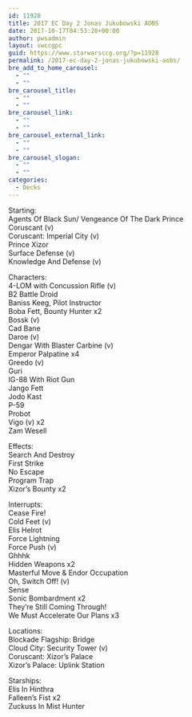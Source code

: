 ```yaml
---
id: 11928
title: 2017 EC Day 2 Jonas Jukubowski AOBS
date: 2017-10-17T04:53:28+00:00
author: pwsadmin
layout: swccgpc
guid: https://www.starwarsccg.org/?p=11928
permalink: /2017-ec-day-2-jonas-jukubowski-aobs/
bre_add_to_home_carousel:
  - ""
  - ""
bre_carousel_title:
  - ""
  - ""
bre_carousel_link:
  - ""
  - ""
bre_carousel_external_link:
  - ""
  - ""
bre_carousel_slogan:
  - ""
  - ""
categories:
  - Decks
---
```

Starting:  
Agents Of Black Sun/ Vengeance Of The Dark Prince  
Coruscant (v)  
Coruscant: Imperial City (v)  
Prince Xizor  
Surface Defense (v)  
Knowledge And Defense (v)

Characters:  
4-LOM with Concussion Rifle (v)  
B2 Battle Droid  
Baniss Keeg, Pilot Instructor  
Boba Fett, Bounty Hunter x2  
Bossk (v)  
Cad Bane  
Daroe (v)  
Dengar With Blaster Carbine (v)  
Emperor Palpatine x4  
Greedo (v)  
Guri  
IG-88 With Riot Gun  
Jango Fett  
Jodo Kast  
P-59  
Probot  
Vigo (v) x2  
Zam Wesell

Effects:  
Search And Destroy  
First Strike  
No Escape  
Program Trap  
Xizor’s Bounty x2

Interrupts:  
Cease Fire!  
Cold Feet (v)  
Elis Helrot  
Force Lightning  
Force Push (v)  
Ghhhk  
Hidden Weapons x2  
Masterful Move & Endor Occupation  
Oh, Switch Off! (v)  
Sense  
Sonic Bombardment x2  
They’re Still Coming Through!  
We Must Accelerate Our Plans x3

Locations:  
Blockade Flagship: Bridge  
Cloud City: Security Tower (v)  
Coruscant: Xizor’s Palace  
Xizor’s Palace: Uplink Station

Starships:  
Elis In Hinthra  
Falleen’s Fist x2  
Zuckuss In Mist Hunter